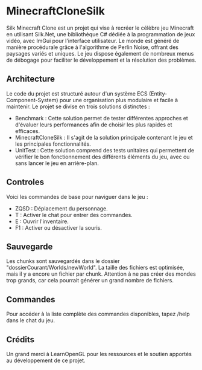 # MinecraftCloneSilk


Silk Minecraft Clone est un projet qui vise à recréer le célèbre jeu Minecraft en utilisant Silk.Net, une bibliothèque C# dédiée à la programmation de jeux vidéo, avec ImGui pour l'interface utilisateur. Le monde est généré de manière procédurale grâce à l'algorithme de Perlin Noise, offrant des paysages variés et uniques. Le jeu dispose également de nombreux menus de débogage pour faciliter le développement et la résolution des problèmes.


## Architecture 

Le code du projet est structuré autour d'un système ECS (Entity-Component-System) pour une organisation plus modulaire et facile à maintenir. Le projet se divise en trois solutions distinctes :

- Benchmark : Cette solution permet de tester différentes approches et d'évaluer leurs performances afin de choisir les plus rapides et efficaces.
- MinecraftCloneSilk : Il s'agit de la solution principale contenant le jeu et les principales fonctionnalités.
- UnitTest : Cette solution comprend des tests unitaires qui permettent de vérifier le bon fonctionnement des différents éléments du jeu, avec ou sans lancer le jeu en arrière-plan.

## Controles 
Voici les commandes de base pour naviguer dans le jeu :

- ZQSD : Déplacement du personnage.
- T : Activer le chat pour entrer des commandes.
- E : Ouvrir l'inventaire.
- F1 : Activer ou désactiver la souris.

## Sauvegarde
Les chunks sont sauvegardés dans le dossier "dossierCourant/Worlds/newWorld". La taille des fichiers est optimisée, mais il y a encore un fichier par chunk. Attention à ne pas créer des mondes trop grands, car cela pourrait générer un grand nombre de fichiers.

## Commandes
Pour accéder à la liste complète des commandes disponibles, tapez /help dans le chat du jeu.

## Crédits
Un grand merci à LearnOpenGL pour les ressources et le soutien apportés au développement de ce projet.

